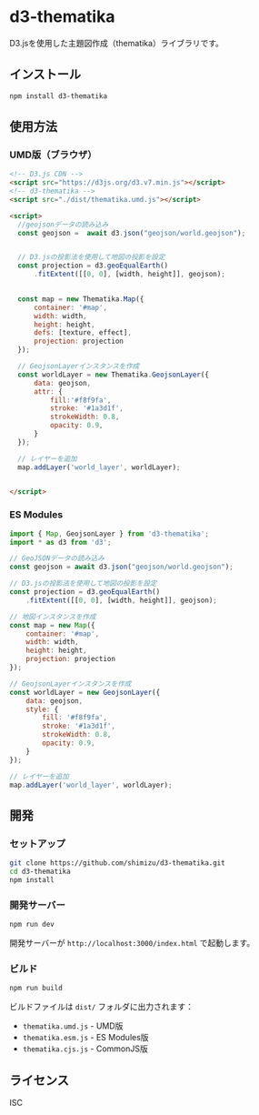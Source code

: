 # d3-thematika

D3.jsを使用した主題図作成（thematika）ライブラリです。

## インストール

```bash
npm install d3-thematika
```



## 使用方法

### UMD版（ブラウザ）

```html
<!-- D3.js CDN -->
<script src="https://d3js.org/d3.v7.min.js"></script>
<!-- d3-thematika -->
<script src="./dist/thematika.umd.js"></script>

<script>
  //geojsonデータの読み込み
  const geojson =  await d3.json("geojson/world.geojson");


  // D3.jsの投影法を使用して地図の投影を設定
  const projection = d3.geoEqualEarth()
      .fitExtent([[0, 0], [width, height]], geojson);

        
  const map = new Thematika.Map({
      container: '#map',
      width: width,
      height: height,
      defs: [texture, effect], 
      projection: projection
  });

  // GeojsonLayerインスタンスを作成
  const worldLayer = new Thematika.GeojsonLayer({
      data: geojson,                
      attr: { 
          fill:'#f8f9fa', 
          stroke: '#1a3d1f',
          strokeWidth: 0.8,
          opacity: 0.9,
      }
  });

  // レイヤーを追加
  map.addLayer('world_layer', worldLayer);


</script>
```

### ES Modules

```javascript
import { Map, GeojsonLayer } from 'd3-thematika';
import * as d3 from 'd3';

// GeoJSONデータの読み込み
const geojson = await d3.json("geojson/world.geojson");

// D3.jsの投影法を使用して地図の投影を設定
const projection = d3.geoEqualEarth()
    .fitExtent([[0, 0], [width, height]], geojson);

// 地図インスタンスを作成
const map = new Map({
    container: '#map',
    width: width,
    height: height,
    projection: projection
});

// GeojsonLayerインスタンスを作成
const worldLayer = new GeojsonLayer({
    data: geojson,
    style: { 
        fill: '#f8f9fa', 
        stroke: '#1a3d1f',
        strokeWidth: 0.8,
        opacity: 0.9,
    }
});

// レイヤーを追加
map.addLayer('world_layer', worldLayer);
```

## 開発

### セットアップ

```bash
git clone https://github.com/shimizu/d3-thematika.git
cd d3-thematika
npm install
```

### 開発サーバー

```bash
npm run dev
```

開発サーバーが `http://localhost:3000/index.html` で起動します。

### ビルド

```bash
npm run build
```

ビルドファイルは `dist/` フォルダに出力されます：
- `thematika.umd.js` - UMD版
- `thematika.esm.js` - ES Modules版  
- `thematika.cjs.js` - CommonJS版


## ライセンス

ISC
